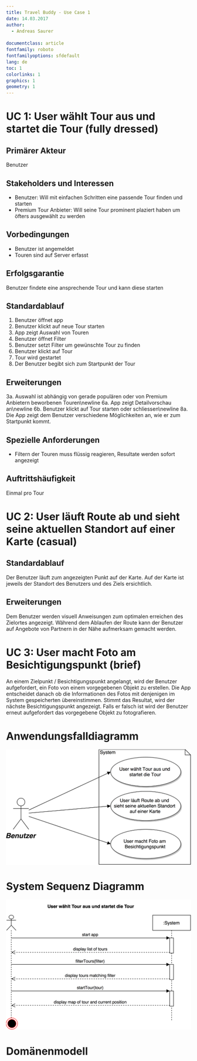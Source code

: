 ```yaml
---
title: Travel Buddy - Use Case 1
date: 14.03.2017
author:
  - Andreas Saurer

documentclass: article
fontfamily: roboto
fontfamilyoptions: sfdefault
lang: de
toc: 1
colorlinks: 1
graphics: 1
geometry: 1
---
```


# UC 1: User wählt Tour aus und startet die Tour (fully dressed)
## Primärer Akteur
Benutzer

## Stakeholders und Interessen
- Benutzer: Will mit einfachen Schritten eine passende Tour finden und starten
- Premium Tour Anbieter: Will seine Tour prominent plaziert haben um öfters ausgewählt zu werden

## Vorbedingungen
- Benutzer ist angemeldet
- Touren sind auf Server erfasst

## Erfolgsgarantie
Benutzer findete eine ansprechende Tour und kann diese starten

## Standardablauf
1. Benutzer öffnet app
2. Benutzer klickt auf neue Tour starten
3. App zeigt Auswahl von Touren
4. Benutzer öffnet Filter
5. Benutzer setzt Filter um gewünschte Tour zu finden
6. Benutzer klickt auf Tour
7. Tour wird gestartet
8. Der Benutzer begibt sich zum Startpunkt der Tour

## Erweiterungen
3a. Auswahl ist abhängig von gerade populären oder von Premium Anbietern beworbenen Touren\newline
6a. App zeigt Detailvorschau an\newline
6b. Benutzer klickt auf Tour starten oder schliessen\newline
8a. Die App zeigt dem Benutzer verschiedene Möglichkeiten an, wie er zum Startpunkt kommt.

## Spezielle Anforderungen
- Filtern der Touren muss flüssig reagieren, Resultate werden sofort angezeigt

## Auftrittshäufigkeit
Einmal pro Tour

# UC 2: User läuft Route ab und sieht seine aktuellen Standort auf einer Karte (casual)
## Standardablauf
Der Benutzer läuft zum angezeigten Punkt auf der Karte. Auf der Karte ist jeweils der
Standort des Benutzers und des Ziels ersichtlich.

## Erweiterungen
Dem Benutzer werden visuell Anweisungen zum optimalen erreichen des Zielortes angezeigt.
Während dem Ablaufen der Route kann der Benutzer auf Angebote von Partnern in der Nähe
aufmerksam gemacht werden.

# UC 3: User macht Foto am Besichtigungspunkt (brief)
An einem Zielpunkt / Besichtigungspunkt angelangt, wird der Benutzer aufgefordert, ein Foto
von einem vorgegebenen Objekt zu erstellen. Die App entscheidet danach ob die Informationen
des Fotos mit denjenigen im System gespeicherten übereinstimmen. Stimmt das Resultat, wird
der nächste Besichtigungspunkt angezeigt. Falls er falsch ist wird der Benutzer erneut
aufgefordert das vorgegebene Objekt zu fotografieren.

# Anwendungsfalldiagramm
![Anwendungsfalldiagramm](docs/diagrams/UC_Diagram_1-3.png)

# System Sequenz Diagramm
![System Sequenz Diagramm](docs/diagrams/UC1_SystemSequenzDiagram.png)

# Domänenmodell
